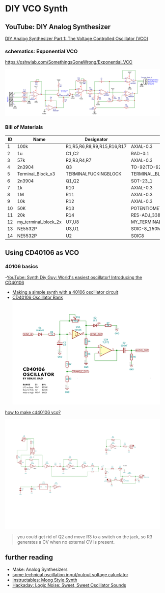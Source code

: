 # DIY VCO Synth

## YouTube: DIY Analog Synthesizer

[DIY Analog Synthesizer Part 1: The Voltage Controlled Oscillator (VCO) ](https://www.youtube.com/watch?v=SE9ZtG0E58g)

### schematics: Exponential VCO

https://oshwlab.com/SomethingsGoneWrong/Exponential_VCO

![schematics of the Exponential VCO](Exponential_VCO_schematics.png)

### Bill of Materials

ID  |	Name 	| Designator 	| Footprint 	| Quantity
----|-----------|---------------|---------------|---------
1   |100k 	    |R1,R5,R6,R8,R9,R15,R16,R17 | 	AXIAL-0.3 |	8
2   |1u         |C1,C2 |	RAD-0.1 |	2
3   |57k 	    |R2,R3,R4,R7 |	AXIAL-0.3 | 	4
4   |2n3904     |	Q3 	| TO-92(TO-92-3) |	1
5 	|Terminal_Block_x3 	|TERMINALFUCKINGBLOCK 	| TERMINAL_BLOCK_X3 |	1
6 	|2n3904      |	Q1,Q2 	|SOT-23_1 	| 2
7 	|1k 	    | R10 	|AXIAL-0.3 	| 1
8 	|1M 	    |R11 	|AXIAL-0.3 	| 1
9 	|10k 	   |R12 	|AXIAL-0.3 	| 1
10 	|50K 	  |R13 	|POTENTIOMETER_TRIMMER_BOURNS_3266P 	| 1
11 	|20k 	      |R14 	|RES-ADJ_3386P 	|1
12 	|my_terminal_block_2x 	|U7,U8 	| MY_TERMINAL_BLOCK_2X 	|2
13 	|NE5532P |	U3,U1 |	SOIC-8_150MIL 	| 2
14 	|NE5532P |	U2 	| SOIC8 	|1

## Using CD40106 as VCO

### 40106 basics

-[YouTube: Synth Diy Guy:  World's easiest oscillator! Introducing the CD40106 ](https://www.youtube.com/watch?v=P4SwaI09Zxc)
- [Making a simple synth with a 40106 oscillator circuit](https://www.youtube.com/watch?v=ulFKLilvr_4)
- [CD40106 Oscillator Bank](https://benjiaomodular.com/post/2021-02-17-40106-oscillator-bank/)
![CD40106 Oscillator Bank schematics](CD40106Oscillator.png)

[how to make cd40106 vco?](https://modwiggler.com/forum/viewtopic.php?t=229432)

![40106 schematics](cd40106-VCO.png)

> you could get rid of Q2 and move R3 to a switch on the jack, so R3 generates a CV when no external CV is present.


## further reading

- Make: Analog Synthesizers
- [some technical oscillation input/output voltage caluclator](http://pcbheaven.com/drcalculus/index.php?calc=st_nonsym_sp)
- [Instructables: Moog Style Synth](https://www.instructables.com/Moog-Style-Synth/)
- [Hackaday: Logic Noise: Sweet, Sweet Oscillator Sounds](https://hackaday.com/2015/02/04/logic-noise-sweet-sweet-oscillator-sounds/)